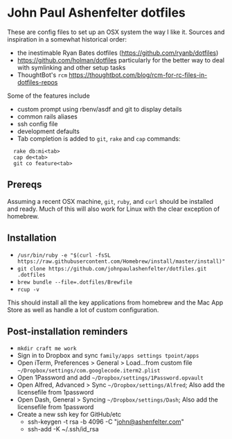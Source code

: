 # John Paul Ashenfelter dotfiles

These are config files to set up an OSX system the way I like it. Sources and inspiration in a somewhat historical order:

* the inestimable Ryan Bates dotfiles (https://github.com/ryanb/dotfiles)
* https://github.com/holman/dotfiles particularly for the better way to deal with symlinking and other setup tasks
* ThoughtBot's `rcm` https://thoughtbot.com/blog/rcm-for-rc-files-in-dotfiles-repos

Some of the features include

* custom prompt using rbenv/asdf and git to display details
* common rails aliases
* ssh config file
* development defaults
* Tab completion is  added to `git`, `rake` and `cap` commands:

```
  rake db:mi<tab>
  cap de<tab>
  git co feature<tab>
```

## Prereqs

Assuming a recent OSX machine, `git`, `ruby`, and `curl` should be installed and ready. Much of this will also work for Linux with the clear exception of homebrew.

## Installation

* `/usr/bin/ruby -e "$(curl -fsSL https://raw.githubusercontent.com/Homebrew/install/master/install)"`
* `git clone https://github.com/johnpaulashenfelter/dotfiles.git .dotfiles`
* `brew bundle --file=.dotfiles/Brewfile`
* `rcup -v`

This should install all the key applications from homebrew and the Mac App Store as well as handle a lot of custom configuration.

## Post-installation reminders

* `mkdir craft me work`
* Sign in to Dropbox and sync `family/apps settings tpoint/apps`
* Open iTerm, Preferences > General > Load...from custom file `~/Dropbox/settings/com.googlecode.iterm2.plist`
* Open 1Password and add `~/Dropbox/settings/1Password.opvault`
* Open Alfred, Advanced > Sync `~/Dropbox/settings/Alfred`; Also add the licensefile from 1password
* Open Dash, General > Syncing `~/Dropbox/settings/Dash`; Also add the licensefile from 1password
* Create a new ssh key for GitHub/etc
  - ssh-keygen -t rsa -b 4096 -C "john@ashenfelter.com"
  - ssh-add -K ~/.ssh/id_rsa

